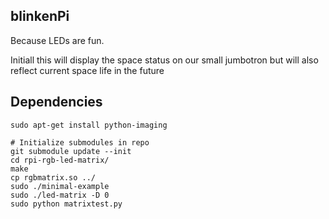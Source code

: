 blinkenPi
---------

Because LEDs are fun.

Initiall this will display the space status on our small jumbotron but will also reflect current space life in the future

Dependencies
------------

```
sudo apt-get install python-imaging

# Initialize submodules in repo
git submodule update --init
cd rpi-rgb-led-matrix/
make
cp rgbmatrix.so ../
sudo ./minimal-example
sudo ./led-matrix -D 0
sudo python matrixtest.py
```

